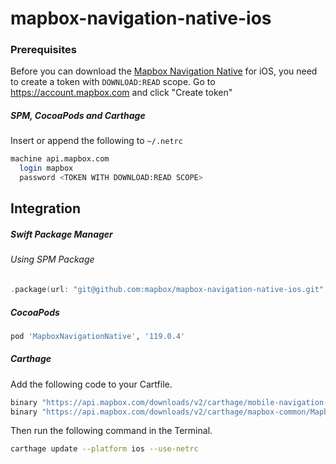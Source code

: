# mapbox-navigation-native-ios

### Prerequisites

Before you can download the [Mapbox Navigation Native](https://github.com/mapbox/mapbox-navigation-native) for iOS, you need to create a token with `DOWNLOAD:READ` scope.
Go to https://account.mapbox.com and click "Create token"

##### SPM, CocoaPods and Carthage
Insert or append the following to `~/.netrc`

```bash
machine api.mapbox.com
  login mapbox
  password <TOKEN WITH DOWNLOAD:READ SCOPE>
```

## Integration

##### Swift Package Manager

###### Using SPM Package

```swift
.package(url: "git@github.com:mapbox/mapbox-navigation-native-ios.git", from: "119.0.4"),
```

##### CocoaPods

```ruby
pod 'MapboxNavigationNative', '119.0.4'
```

##### Carthage

Add the following code to your Cartfile.

```bash
binary "https://api.mapbox.com/downloads/v2/carthage/mobile-navigation-native/MapboxNavigationNative.json" == 119.0.4
binary "https://api.mapbox.com/downloads/v2/carthage/mapbox-common/MapboxCommon-ios.json" == 23.1.0
```

Then run the following command in the Terminal.
```bash
carthage update --platform ios --use-netrc
```
